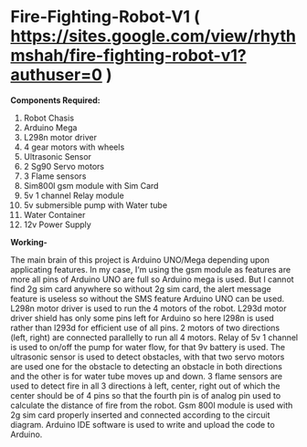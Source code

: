 # Fire-Fighting-Robot-V1 ( https://sites.google.com/view/rhythmshah/fire-fighting-robot-v1?authuser=0 )

**Components Required:**
1. Robot Chasis
2. Arduino Mega
3. L298n motor driver
4. 4 gear motors with wheels
5. Ultrasonic Sensor
6. 2 Sg90 Servo motors
7. 3 Flame sensors
8. Sim800l gsm module with Sim Card
9. 5v 1 channel Relay module
10. 5v submersible pump with Water tube
11. Water Container
12. 12v Power Supply

**Working-**

The main brain of this project is Arduino UNO/Mega depending upon applicating features. In my case, I‘m using the gsm module as features are more all pins of Arduino UNO are full so Arduino mega is used. But I cannot find 2g sim card anywhere so without 2g sim card, the alert message feature is useless so without the SMS feature Arduino UNO can be used. L298n motor driver is used to run the 4 motors of the robot. L293d motor driver shield has only some pins left for Arduino so here l298n is used rather than l293d for efficient use of all pins. 2 motors of two directions (left, right) are connected parallelly to run all 4 motors. Relay of 5v 1 channel is used to on/off the pump for water flow, for that 9v battery is used. The ultrasonic sensor is used to detect obstacles, with that two servo motors are used one for the obstacle to detecting an obstacle in both directions and the other is for water tube moves up and down. 3 flame sensors are used to detect fire in all 3 directions à left, center, right out of which the center should be of 4 pins so that the fourth pin is of analog pin used to calculate the distance of fire from the robot. Gsm 800l module is used with 2g sim card properly inserted and connected according to the circuit diagram. Arduino IDE software is used to write and upload the code to Arduino. 
